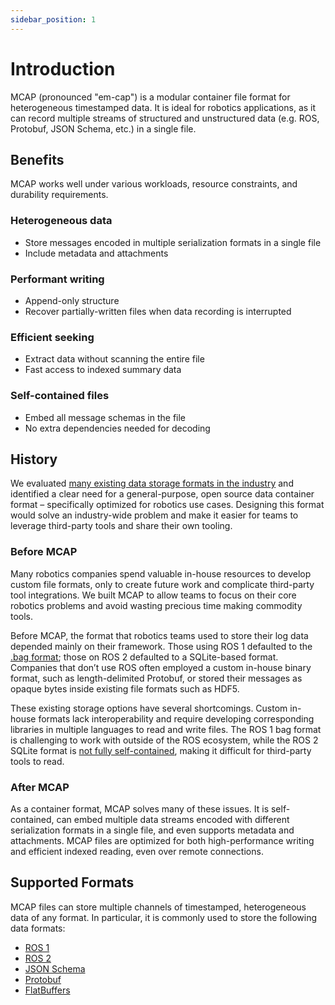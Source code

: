 ```yaml
---
sidebar_position: 1
---
```


# Introduction

MCAP (pronounced "em-cap") is a modular container file format for heterogeneous timestamped data. It is ideal for robotics applications, as it can record multiple streams of structured and unstructured data (e.g. ROS, Protobuf, JSON Schema, etc.) in a single file.

## Benefits

MCAP works well under various workloads, resource constraints, and durability requirements.

### Heterogeneous data

- Store messages encoded in multiple serialization formats in a single file
- Include metadata and attachments

### Performant writing

- Append-only structure
- Recover partially-written files when data recording is interrupted

### Efficient seeking

- Extract data without scanning the entire file
- Fast access to indexed summary data

### Self-contained files

- Embed all message schemas in the file
- No extra dependencies needed for decoding

## History

<!-- note: not using markdown link here to avoid docusaurus asset pipeline -->

We evaluated <a target="_blank" href="/files/evaluation.pdf">many existing data storage formats in the industry</a> and identified a clear need for a general-purpose, open source data container format – specifically optimized for robotics use cases. Designing this format would solve an industry-wide problem and make it easier for teams to leverage third-party tools and share their own tooling.

### Before MCAP

Many robotics companies spend valuable in-house resources to develop custom file formats, only to create future work and complicate third-party tool integrations. We built MCAP to allow teams to focus on their core robotics problems and avoid wasting precious time making commodity tools.

Before MCAP, the format that robotics teams used to store their log data depended mainly on their framework. Those using ROS 1 defaulted to the [.bag format](http://wiki.ros.org/Bags/Format/2.0); those on ROS 2 defaulted to a SQLite-based format. Companies that don’t use ROS often employed a custom in-house binary format, such as length-delimited Protobuf, or stored their messages as opaque bytes inside existing file formats such as HDF5.

These existing storage options have several shortcomings. Custom in-house formats lack interoperability and require developing corresponding libraries in multiple languages to read and write files. The ROS 1 bag format is challenging to work with outside of the ROS ecosystem, while the ROS 2 SQLite format is [not fully self-contained](https://github.com/ros2/rosbag2/issues/782), making it difficult for third-party tools to read.

### After MCAP

As a container format, MCAP solves many of these issues. It is self-contained, can embed multiple data streams encoded with different serialization formats in a single file, and even supports metadata and attachments. MCAP files are optimized for both high-performance writing and efficient indexed reading, even over remote connections.

## Supported Formats

MCAP files can store multiple channels of timestamped, heterogeneous data of any format. In particular, it is commonly used to store the following data formats:

- [ROS 1](http://wiki.ros.org/)
- [ROS 2](https://docs.ros.org/)
- [JSON Schema](https://json-schema.org/)
- [Protobuf](https://developers.google.com/protocol-buffers)
- [FlatBuffers](https://google.github.io/flatbuffers/)
